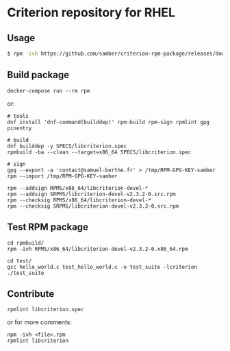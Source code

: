 # Criterion repository for RHEL

## Usage

```bash
$ rpm -ivh https://github.com/samber/criterion-rpm-package/releases/download/2.3.2/libcriterion-devel-v2.3.2-0.x86_64.rpm
```

## Build package

```
docker-compose run --rm rpm
```

or:

```
# tools
dnf install 'dnf-command(builddep)' rpm-build rpm-sign rpmlint gpg pinentry

# build
dnf builddep -y SPECS/libcriterion.spec
rpmbuild -ba --clean --target=x86_64 SPECS/libcriterion.spec

# sign
gpg --export -a 'contact@samuel-berthe.fr' > /tmp/RPM-GPG-KEY-samber
rpm --import /tmp/RPM-GPG-KEY-samber

rpm --addsign RPMS/x86_64/libcriterion-devel-*
rpm --addsign SRPMS/libcriterion-devel-v2.3.2-0.src.rpm
rpm --checksig RPMS/x86_64/libcriterion-devel-*
rpm --checksig SRPMS/libcriterion-devel-v2.3.2-0.src.rpm
```

## Test RPM package

```
cd rpmbuild/
rpm -ivh RPMS/x86_64/libcriterion-devel-v2.3.2-0.x86_64.rpm
```

```
cd test/
gcc hello_world.c test_hello_world.c -o test_suite -lcriterion
./test_suite
```

## Contribute

```
rpmlint libcriterion.spec
```

or for more comments:

```
npm -ivh <file>.rpm
rpmlint libcriterion
```
